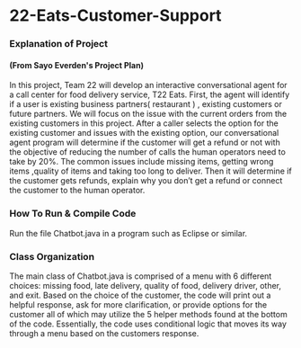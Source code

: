 # 22-Eats-Customer-Support
### Explanation of Project
#### (From Sayo Everden's Project Plan)
In this project, Team 22 will develop an interactive conversational agent for a call center for food delivery service, T22 Eats. First, the agent will identify if a user is existing business partners( restaurant ) , existing customers or future partners. We will focus on the issue with the current orders from the existing customers in this project. After a caller selects the option for the existing customer and issues with the existing option, our conversational agent program will determine if the customer will get a refund or not with the objective of reducing the number of calls the human operators need to take by 20%.  The common issues include missing items, getting wrong items ,quality of items and taking too long to deliver. Then it will determine if the customer gets refunds, explain why you don’t get a refund or connect the customer to the human operator. 

### How To Run & Compile Code
Run the file Chatbot.java in a program such as Eclipse or similar. 

### Class Organization
The main class of Chatbot.java is comprised of a menu with 6 different choices: missing food, late delivery, quality of food, delivery driver, other, and exit. Based on the choice of the customer, the code will print out a helpful response, ask for more clarification, or provide options for the customer all of which may utilize the 5 helper methods found at the bottom of the code. Essentially, the code uses conditional logic that moves its way through a menu based on the customers response.
